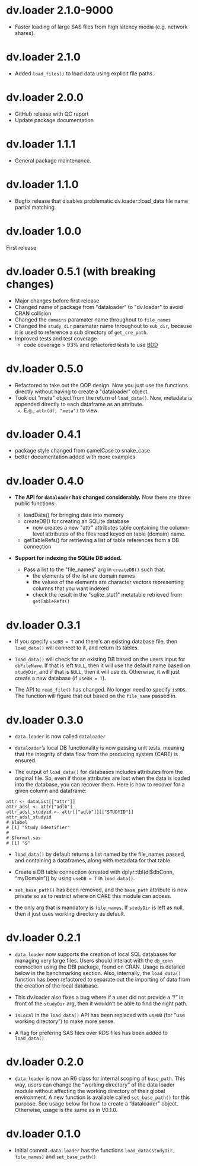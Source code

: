 # dv.loader 2.1.0-9000

- Faster loading of large SAS files from high latency media (e.g. network shares).

# dv.loader 2.1.0

- Added `load_files()` to load data using explicit file paths.

# dv.loader 2.0.0

- GitHub release with QC report
- Update package documentation

# dv.loader 1.1.1

- General package maintenance.

# dv.loader 1.1.0

- Bugfix release that disables problematic dv.loader::load_data file name partial matching.

# dv.loader 1.0.0

First release

# dv.loader 0.5.1 (with breaking changes)

- Major changes before first release
- Changed name of package from "dataloader" to "dv.loader" to avoid CRAN collision
- Changed the `domains` paramater name throughout to `file_names`
- Changed the `study_dir` paramater name throughout to `sub_dir`, because it is used to reference a sub directory of `get_cre_path`.
- Improved tests and test coverage
  - code coverage > 93% and refactored tests to use [BDD](https://testthat.r-lib.org/reference/describe.html)

# dv.loader 0.5.0

- Refactored to take out the OOP design. Now you just use the functions directly without having to create a "dataloader" object.
- Took out "meta" object from the return of `load_data()`. Now, metadata is appended directly to each dataframe as an attribute.
  - E.g., `attr(df, "meta")` to view.

# dv.loader 0.4.1

- package style changed from camelCase to snake_case
- better documentation added with more examples

# dv.loader 0.4.0

- **The API for `dataloader` has changed considerably.** Now there are three public functions:

  - loadData() for bringing data into memory
  - createDB() for creating an SQLite database
    - now creates a new "attr" attributes table containing the column-level attributes
      of the files read keyed on table (domain) name.
  - getTableRefs() for retrieving a list of table references from a DB connection

- **Support for indexing the SQLite DB added.**
  - Pass a list to the "file_names" arg in `createDB()` such that:
    - the elements of the list are domain names
    - the values of the elements are character vectors representing columns that you want indexed
    - check the result in the "sqlite_stat1" metatable retrieved from `getTableRefs()`

# dv.loader 0.3.1

- If you specify `useDB = T` and there's an existing database file,
  then `load_data()` will connect to it, and return its tables.

- `load_data()` will check for an existing DB based on the users
  input for `dbFileName`. If that is left `NULL`, then it will use the
  default name based on `studyDir`, and if that is `NULL`, then it will
  use `db`. Otherwise, it will just create a new database (if `useDB = T`).

- The API to `read_file()` has changed. No longer need to specify `isRDS`.
  The function will figure that out based on the `file_name` passed in.

# dv.loader 0.3.0

- `data.loader` is now called `dataloader`

- `dataloader`’s local DB functionality is now passing unit tests,
  meaning that the integrity of data flow from the producing system
  (CARE) is ensured.

- The output of `load_data()` for databases includes attributes from the
  original file. So, even if those attributes are lost when the data is
  loaded into the database, you can recover them. Here is how to recover
  for a given column and dataframe:

<!-- -->

    attr <- dataList[["attr"]]
    attr_adsl <- attr["adlb"]
    attr_adsl_studyid <- attr[["adlb"]][["STUDYID"]]
    attr_adsl_studyid
    # $label
    # [1] "Study Identifier"
    #
    # $format.sas
    # [1] "$"

- `load_data()` by default returns a list named by the file_names passed,
  and containing a dataframes, along with metadata for that
  table.

- Create a DB table connection (created with dplyr::tbl(dl$dbConn, “myDomain”))
  by using `useDB = T` in `load_data()`.

- `set_base_path()` has been removed, and the `base_path` attribute is
  now private so as to restrict where on CARE this module can access.

- the only arg that is mandatory is `file_names`. If `studyDir` is left
  as null, then it just uses working directory as default.

# dv.loader 0.2.1

- `data.loader` now supports the creation of local SQL databases for
  managing very large files. Users should interact with the `db_conn`
  connection using the DBI package, found on CRAN. Usage is detailed
  below in the benchmarking section. Also, internally, the
  `load_data()` function has been refactored to separate out the
  importing of data from the creation of the local database.

- This dv.loader also fixes a bug where if a user did not provide a “/”
  in front of the `studyDir` arg, then it wouldn’t be able to find
  the right path.

- `isLocal` in the `load_data()` API has been replaced with `useWD`
  (for “use working directory”) to make more sense.

- A flag for prefering SAS files over RDS files has been added to
  `load_data()`

# dv.loader 0.2.0

- `data.loader` is now an R6 class for internal scoping of
  `base_path`. This way, users can change the “working directory” of
  the data loader module without affecting the working directory of
  their global environment. A new function is available called
  `set_base_path()` for this purpose. See usage below for how to
  create a “dataloader” object. Otherwise, usage is the same as in
  V0.1.0.

# dv.loader 0.1.0

- Initial commit. `data.loader` has the functions
  `load_data(studyDir, file_names)` and `set_base_path()`.
